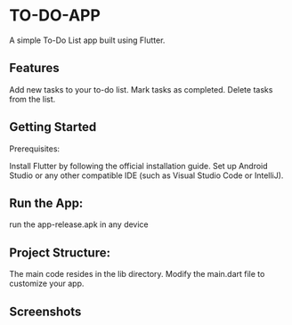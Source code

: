 # TO-DO-APP

A simple To-Do List app built using Flutter.

## Features
Add new tasks to your to-do list.
Mark tasks as completed.
Delete tasks from the list.

## Getting Started
Prerequisites:

Install Flutter by following the official installation guide.
Set up Android Studio or any other compatible IDE (such as Visual Studio Code or IntelliJ).

## Run the App:
run the app-release.apk in any device

## Project Structure:

The main code resides in the lib directory.
Modify the main.dart file to customize your app.

## Screenshots
